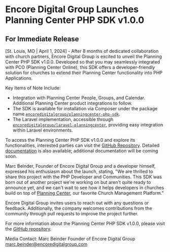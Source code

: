 # Encore Digital Group Launches Planning Center PHP SDK v1.0.0

## For Immediate Release

[St. Louis, MO | April 1, 2024] - After 8 months of dedicated collaboration with church partners, Encore Digital Group is excited to unveil the Planning Center PHP SDK v1.0.0.
Developed so that you may seamlessly integrated with PCO (Planning Center Online), this SDK offers a developer-friendly solution for churches to extend their
Planning Center functionality into PHP Applications.

Key Items of Note Include:
- Integration with Planning Center People, Groups, and Calendar. Additional Planning Center product integrations to follow.
- The SDK is available for installation via Composer under the package name [`encoredigitalgroup/planningcenter-php-sdk`](https://github.com/EncoreDigitalGroup/PlanningCenter-PHP-SDK).
- The Laravel implementation, accessible through [`encoredigitalgroup/laravel-planningcenter`](https://github.com/EncoreDigitalGroup/PlanningCenter-PHP-SDK), providing easy integration within Laravel environments.

To access the Planning Center PHP SDK v1.0.0 and explore its functionalities, interested parties can visit the [GitHub Repository](https://github.com/EncoreDigitalGroup/PlanningCenter-PHP-SDK).
Detailed [documentation](https://pco.oss.encoredigitalgroup.com) is also available; additional documentation will be coming soon.

Marc Beinder, Founder of Encore Digital Group and a developer himself, expressed his enthusiasm about the launch, stating, "We are thrilled to share this project with the PHP Developer and Communities.
This SDK was born out of another project we're working on but aren't quite ready to announce yet, and we can't wait to see how it helps developers in churches build on top of [Planning Center](https://planningcenter.com),
our favorite Church Management Platform."

Encore Digital Group invites users to reach out with any questions or feedback. Additionally, the company welcomes contributions from the community through pull requests to improve the project further.

For more information about the Planning Center PHP SDK v1.0.0, please visit the [GitHub repository](https://github.com/EncoreDigitalGroup/PlanningCenter-PHP-SDK).

Media Contact:
Marc Beinder
Founder of Encore Digital Group
marc.beinder@encoredigitalgroup.com
